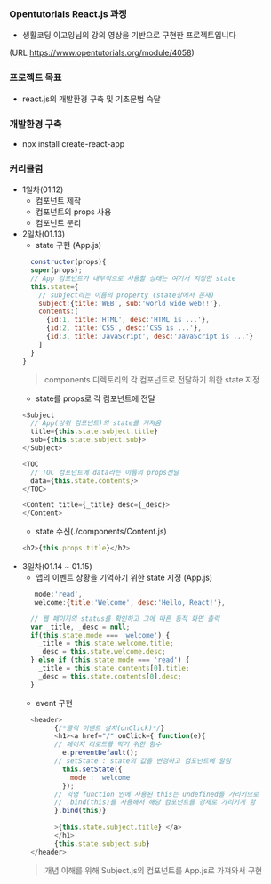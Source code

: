 ### Opentutorials React.js 과정 
+ 생활코딩 이고잉님의 강의 영상을 기반으로 구현한 프로젝트입니다 

(URL https://www.opentutorials.org/module/4058)

### 프로젝트 목표
+ react.js의 개발환경 구축 및 기초문법 숙달

### 개발환경 구축
+ npx install create-react-app
### 커리큘럼
+ 1일차(01.12)  
  + 컴포넌트 제작
  + 컴포넌트의 props 사용
  + 컴포넌트 분리 
+ 2일차(01.13)
  + state 구현 (App.js)
  ```react.js
    constructor(props){
    super(props);
    // App 컴포넌트가 내부적으로 사용할 상태는 여기서 지정한 state
    this.state={
      // subject라는 이름의 property (state상에서 존재)
      subject:{title:'WEB', sub:'world wide web!!'},
      contents:[
        {id:1, title:'HTML', desc:'HTML is ...'},
        {id:2, title:'CSS', desc:'CSS is ...'},
        {id:3, title:'JavaScript', desc:'JavaScript is ...'}
      ]
    }
  }
  ```
  > components 디렉토리의 각 컴포넌트로 전달하기 위한 state 지정 
  + state를 props로 각 컴포넌트에 전달
  ```react.js
  <Subject 
    // App(상위 컴포넌트)의 state를 가져옴
    title={this.state.subject.title} 
    sub={this.state.subject.sub}>
  </Subject>
  
  <TOC 
    // TOC 컴포넌트에 data라는 이름의 props전달
    data={this.state.contents}>
  </TOC>
  
  <Content title={_title} desc={_desc}>
  </Content>
  ```
  + state 수신(./components/Content.js)
  ```react.js 
  <h2>{this.props.title}</h2>
  ```
+ 3일차(01.14 ~ 01.15)
  + 앱의 이벤트 상황을 기억하기 위한 state 지정 (App.js)
  ```react.js
     mode:'read',
     welcome:{title:'Welcome', desc:'Hello, React!'}, 
  ```
  ```react.js
    // 웹 페이지의 status를 확인하고 그에 따른 동적 화면 출력
    var _title, _desc = null;
    if(this.state.mode === 'welcome') {
      _title = this.state.welcome.title;
      _desc = this.state.welcome.desc;
    } else if (this.state.mode === 'read') {
      _title = this.state.contents[0].title;
      _desc = this.state.contents[0].desc;
    }
  ```
  + event 구현
  ```react.js
    <header>
          {/*클릭 이벤트 설치(onClick)*/}
          <h1><a href="/" onClick={ function(e){
          // 페이지 리로드를 막기 위한 함수
            e.preventDefault();
          // setState : state의 값을 변경하고 컴포넌트에 알림
            this.setState({
              mode : 'welcome'
            });
          // 익명 function 안에 사용된 this는 undefined를 가리키므로 
          // .bind(this)를 사용해서 해당 컴포넌트를 강제로 가리키게 함
          }.bind(this)}
          
          >{this.state.subject.title} </a>
          </h1>
          {this.state.subject.sub}
    </header>
    ```
  > 개념 이해를 위해 Subject.js의 컴포넌트를 App.js로 가져와서 구현

